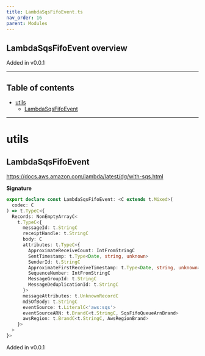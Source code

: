 ```yaml
---
title: LambdaSqsFifoEvent.ts
nav_order: 16
parent: Modules
---
```


## LambdaSqsFifoEvent overview

Added in v0.0.1

---

<h2 class="text-delta">Table of contents</h2>

- [utils](#utils)
  - [LambdaSqsFifoEvent](#lambdasqsfifoevent)

---

# utils

## LambdaSqsFifoEvent

https://docs.aws.amazon.com/lambda/latest/dg/with-sqs.html

**Signature**

```ts
export declare const LambdaSqsFifoEvent: <C extends t.Mixed>(
  codec: C
) => t.TypeC<{
  Records: NonEmptyArrayC<
    t.TypeC<{
      messageId: t.StringC
      receiptHandle: t.StringC
      body: C
      attributes: t.TypeC<{
        ApproximateReceiveCount: IntFromStringC
        SentTimestamp: t.Type<Date, string, unknown>
        SenderId: t.StringC
        ApproximateFirstReceiveTimestamp: t.Type<Date, string, unknown>
        SequenceNumber: IntFromStringC
        MessageGroupId: t.StringC
        MessageDeduplicationId: t.StringC
      }>
      messageAttributes: t.UnknownRecordC
      md5OfBody: t.StringC
      eventSource: t.LiteralC<'aws:sqs'>
      eventSourceARN: t.BrandC<t.StringC, SqsFifoQueueArnBrand>
      awsRegion: t.BrandC<t.StringC, AwsRegionBrand>
    }>
  >
}>
```

Added in v0.0.1
